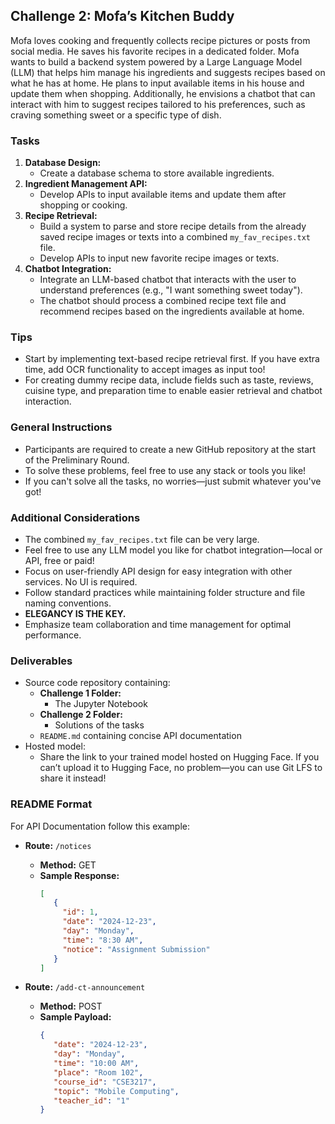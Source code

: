 ## Challenge 2: Mofa’s Kitchen Buddy

Mofa loves cooking and frequently collects recipe pictures or posts from social media. He saves his favorite recipes in a dedicated folder. Mofa wants to build a backend system powered by a Large Language Model (LLM) that helps him manage his ingredients and suggests recipes based on what he has at home. He plans to input available items in his house and update them when shopping. Additionally, he envisions a chatbot that can interact with him to suggest recipes tailored to his preferences, such as craving something sweet or a specific type of dish.

### Tasks

1. **Database Design:**
    - Create a database schema to store available ingredients.
2. **Ingredient Management API:**
    - Develop APIs to input available items and update them after shopping or cooking.
3. **Recipe Retrieval:**
    - Build a system to parse and store recipe details from the already saved recipe images or texts into a combined `my_fav_recipes.txt` file.
    - Develop APIs to input new favorite recipe images or texts.
4. **Chatbot Integration:**
    - Integrate an LLM-based chatbot that interacts with the user to understand preferences (e.g., "I want something sweet today").
    - The chatbot should process a combined recipe text file and recommend recipes based on the ingredients available at home.

### Tips

- Start by implementing text-based recipe retrieval first. If you have extra time, add OCR functionality to accept images as input too!
- For creating dummy recipe data, include fields such as taste, reviews, cuisine type, and preparation time to enable easier retrieval and chatbot interaction.

### General Instructions

- Participants are required to create a new GitHub repository at the start of the Preliminary Round.
- To solve these problems, feel free to use any stack or tools you like!
- If you can't solve all the tasks, no worries—just submit whatever you've got!

### Additional Considerations

- The combined `my_fav_recipes.txt` file can be very large.
- Feel free to use any LLM model you like for chatbot integration—local or API, free or paid!
- Focus on user-friendly API design for easy integration with other services. No UI is required.
- Follow standard practices while maintaining folder structure and file naming conventions.
- **ELEGANCY IS THE KEY.**
- Emphasize team collaboration and time management for optimal performance.

### Deliverables

- Source code repository containing:
  - **Challenge 1 Folder:**
     - The Jupyter Notebook
  - **Challenge 2 Folder:**
     - Solutions of the tasks
  - `README.md` containing concise API documentation
- Hosted model:
  - Share the link to your trained model hosted on Hugging Face. If you can’t upload it to Hugging Face, no problem—you can use Git LFS to share it instead!

### README Format

For API Documentation follow this example:

- **Route:** `/notices`
  - **Method:** GET
  - **Sample Response:**
     ```json
     [
        {
          "id": 1,
          "date": "2024-12-23",
          "day": "Monday",
          "time": "8:30 AM",
          "notice": "Assignment Submission"
        }
     ]
     ```

- **Route:** `/add-ct-announcement`
  - **Method:** POST
  - **Sample Payload:**
     ```json
     {
        "date": "2024-12-23",
        "day": "Monday",
        "time": "10:00 AM",
        "place": "Room 102",
        "course_id": "CSE3217",
        "topic": "Mobile Computing",
        "teacher_id": "1"
     }
     ```

